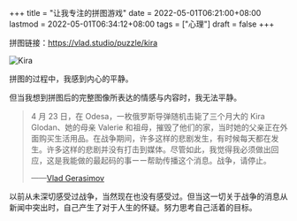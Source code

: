 +++
title = "让我专注的拼图游戏"
date = 2022-05-01T06:21:00+08:00
lastmod = 2022-05-01T06:34:12+08:00
tags = ["心理"]
draft = false
+++

拼图链接：<https://vlad.studio/puzzle/kira>

![](/images/puzzles-kira.png "Kira")

拼图的过程中，我感到内心的平静。

但当我想到拼图后的完整图像所表达的情感与内容时，我无法平静。

> 4 月 23 日，在 Odesa，一枚俄罗斯导弹随机击毙了三个月大的 Kira Glodan、她的母亲 Valerie 和祖母，摧毁了他们的家，当时她的父亲正在外面购买生活用品。在战争期间，许多这样的悲剧发生，有时候每天都在发生。许多这样的悲剧并没有打击到媒体。尽管如此，我觉得我必须做出回应，这是我能做的最起码的事ーー帮助传播这个消息。战争，请停止。
>
> ——[Vlad Gerasimov](https://vlad.studio/wallpaper/kira)

以前从未深切感受过战争，当然现在也没有感受过。但当这一切关于战争的消息从新闻中突出时，自己产生了对于人生的怀疑。努力思考自己活着的目标。

